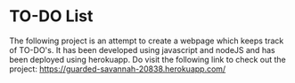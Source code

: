 # TO-DO List

The following project is an attempt to create a webpage which keeps track of TO-DO's. It has been developed using javascript and nodeJS and has been deployed using herokuapp.
Do visit the following link to check out the project: https://guarded-savannah-20838.herokuapp.com/

